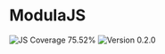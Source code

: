 # ModulaJS

<div>
<!-- JS Coverage Badge -->
<img src="https://img.shields.io/badge/JS Coverage-75.52%25-orange" alt="JS Coverage 75.52%">

<!-- Version Badge -->
<img src="https://img.shields.io/badge/Version-0.2.0-blue" alt="Version 0.2.0">
</div>